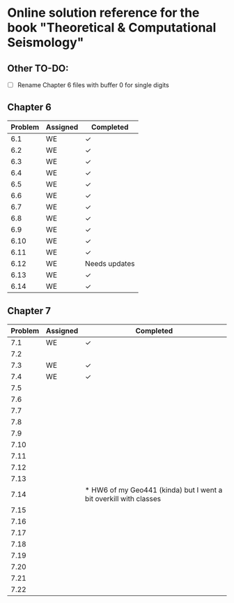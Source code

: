 # Online solution reference for the book "Theoretical & Computational Seismology"


## Other TO-DO: 

- [ ] Rename Chapter 6 files with buffer 0 for single digits 

## Chapter 6      
| Problem | Assigned | Completed |
|---------|----------|-----------|
| 6.1     | WE       | ✓         |
| 6.2     | WE       | ✓         |
| 6.3     | WE       | ✓         |
| 6.4     | WE       | ✓         | 
| 6.5     | WE       | ✓         |
| 6.6     | WE       | ✓         |
| 6.7     | WE       | ✓         |
| 6.8     | WE       | ✓         |
| 6.9     | WE       | ✓         |
| 6.10     | WE       | ✓         |
| 6.11     | WE       | ✓         |
| 6.12     | WE       | Needs updates          |
| 6.13     | WE       | ✓         |
| 6.14     | WE       | ✓         |


## Chapter 7
| Problem | Assigned | Completed |
|---------|----------|-----------|
| 7.1     | WE       | ✓         |
| 7.2     |          |           |
| 7.3     | WE       | ✓         |
| 7.4     | WE       | ✓         |
| 7.5     |          |           |
| 7.6     |          |           |
| 7.7     |          |           |
| 7.8     |          |           |
| 7.9     |          |           |
| 7.10     |          |           |
| 7.11     |          |           |
| 7.12     |          |           |
| 7.13     |          |           |
| 7.14     |          | * HW6 of my Geo441 (kinda) but I went a bit overkill with classes  |
| 7.15     |          |           |
| 7.16     |          |           |
| 7.17     |          |           |
| 7.18     |          |           |
| 7.19     |          |           |
| 7.20     |          |           |
| 7.21     |          |           |
| 7.22     |          |           |


